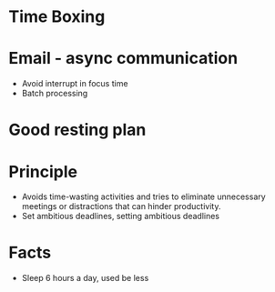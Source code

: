 # Time Boxing

# Email - async communication
- Avoid interrupt in focus time
- Batch processing

# Good resting plan

# Principle
- Avoids time-wasting activities and tries to eliminate unnecessary meetings or distractions that can hinder productivity.
- Set ambitious deadlines, setting ambitious deadlines

# Facts
- Sleep 6 hours a day, used be less
